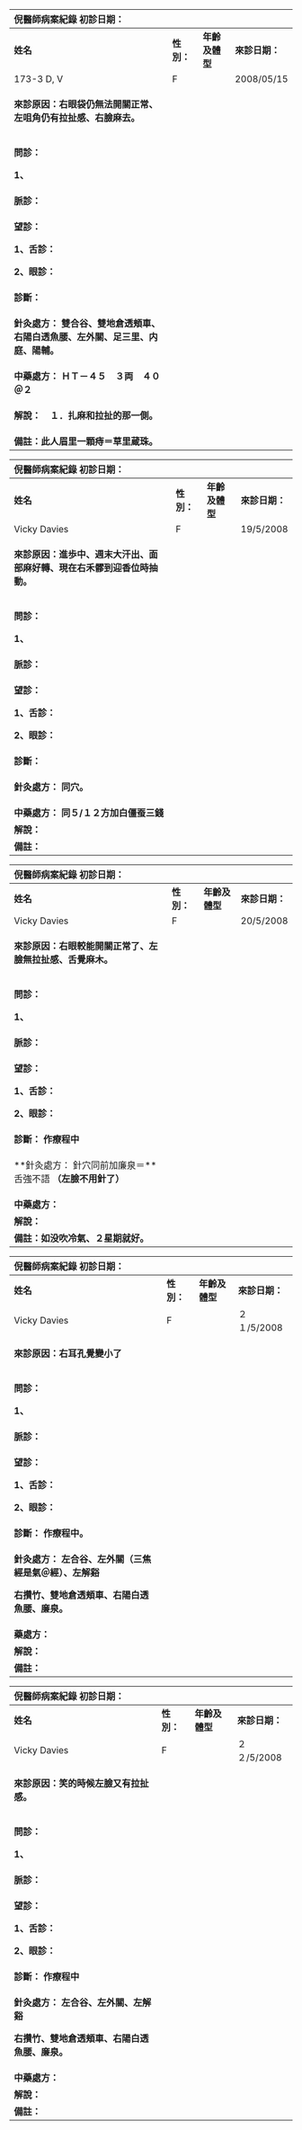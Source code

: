 ﻿

|**倪醫師病案紀錄**     初診日期：||||
| :- | :- | :- | :- |
|**姓名**|**性別：**|**年齡及體型**|**來診日期：**|
|173-3 D, V|F||2008/05/15|
|<p>**來診原因：右眼袋仍無法開關正常、左咀角仍有拉扯感、右臉麻去。**</p><p></p>||||
|<p>**問診：**</p><p>**1、** </p>||||
|**脈診：**||||
|<p>**望診：**</p><p>**1、舌診：**</p><p>**2、眼診：**</p>||||
|**診斷：** ||||
|<p>**針灸處方： 雙合谷、雙地倉透頬車、右陽白透魚腰、左外關、足三里、内庭、陽輔。**</p><p></p>||||
|**中藥處方： ＨＴ－４５　３両　４０＠２**||||
|<p>**解說：　１．扎麻和拉扯的那一側。**</p><p></p>||||
|**備註：此人眉里一顆痔＝草里蔵珠。**||||

















|**倪醫師病案紀錄**     初診日期：||||
| :- | :- | :- | :- |
|**姓名**|**性別：**|**年齡及體型**|**來診日期：**|
|Vicky Davies|F||19/5/2008|
|<p>**來診原因：進歩中、週末大汗出、面部麻好轉、現在右禾髎到迎香位時抽動。**</p><p></p>||||
|<p>**問診：**</p><p>**1、** </p>||||
|**脈診：**||||
|<p>**望診：**</p><p>**1、舌診：**</p><p>**2、眼診：**</p>||||
|**診斷：** ||||
|<p>**針灸處方： 同穴。**</p><p></p>||||
|**中藥處方： 同５/１２方加白僵蚕三錢**||||
|**解說：**　||||
|**備註：**||||


















|**倪醫師病案紀錄**     初診日期：||||
| :- | :- | :- | :- |
|**姓名**|**性別：**|**年齡及體型**|**來診日期：**|
|Vicky Davies|F||20/5/2008|
|<p>**來診原因：右眼較能開關正常了、左臉無拉扯感、舌覺麻木。**</p><p></p>||||
|<p>**問診：**</p><p>**1、** </p>||||
|**脈診：**||||
|<p>**望診：**</p><p>**1、舌診：**</p><p>**2、眼診：**</p>||||
|**診斷： 作療程中**||||
|<p>**針灸處方： 針穴同前加廉泉＝**舌強不語 **（左臉不用針了）**</p><p></p>||||
|**中藥處方：** ||||
|**解說：**　||||
|**備註：如没吹冷氣、２星期就好。**||||


















|**倪醫師病案紀錄**     初診日期：||||
| :- | :- | :- | :- |
|**姓名**|**性別：**|**年齡及體型**|**來診日期：**|
|Vicky Davies|F||２１/5/2008|
|<p>**來診原因：右耳孔覺變小了**</p><p></p>||||
|<p>**問診：**</p><p>**1、** </p>||||
|**脈診：**||||
|<p>**望診：**</p><p>**1、舌診：**</p><p>**2、眼診：**</p>||||
|**診斷：  作療程中。**||||
|<p>**針灸處方：  左合谷、左外關（三焦經是氣＠經）、左解谿**</p><p>**右攢竹、雙地倉透頬車、右陽白透魚腰、廉泉。**</p><p></p>||||
|**藥處方：** ||||
|**解說：**　||||
|**備註：**||||


















|**倪醫師病案紀錄**     初診日期：||||
| :- | :- | :- | :- |
|**姓名**|**性別：**|**年齡及體型**|**來診日期：**|
|Vicky Davies|F||２２/5/2008|
|<p>**來診原因：笑的時候左臉又有拉扯感。**</p><p></p>||||
|<p>**問診：**</p><p>**1、** </p>||||
|**脈診：**||||
|<p>**望診：**</p><p>**1、舌診：**</p><p>**2、眼診：**</p>||||
|**診斷： 作療程中**||||
|<p>**針灸處方： 左合谷、左外關、左解谿**</p><p>**右攢竹、雙地倉透頬車、右陽白透魚腰、廉泉。**</p><p></p>||||
|**中藥處方：** ||||
|**解說：**　||||
|**備註：**||||

